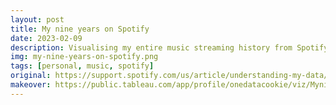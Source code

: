 ```yaml
---
layout: post
title: My nine years on Spotify
date: 2023-02-09
description: Visualising my entire music streaming history from Spotify
img: my-nine-years-on-spotify.png
tags: [personal, music, spotify]
original: https://support.spotify.com/us/article/understanding-my-data/
makeover: https://public.tableau.com/app/profile/onedatacookie/viz/MynineyearsonSpotify/MynineyearsonSpotify
---
```

